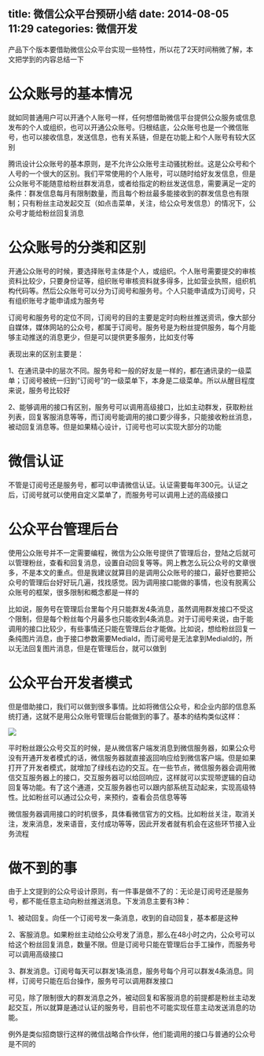 title: 微信公众平台预研小结
date: 2014-08-05 11:29
categories: 微信开发 
---
产品下个版本要借助微信公众平台实现一些特性，所以花了2天时间稍微了解，本文把学到的内容总结一下
<!--more-->

# 公众账号的基本情况

就如同普通用户可以开通个人账号一样，任何想借助微信平台提供公众服务或信息发布的个人或组织，也可以开通公众账号。归根结底，公众账号也是一个微信账号，也可以接收信息，发送信息，也有关系链，但是在功能上和个人账号有较大区别

腾讯设计公众账号的基本原则，是不允许公众账号主动骚扰粉丝。这是公众号和个人号的一个很大的区别。我们平常使用的个人账号，可以随时给好友发信息，但是公众账号不能随意给粉丝群发消息，或者给指定的粉丝发送信息，需要满足一定的条件：群发信息每月有限制数量，而且每个粉丝最多能接收到的群发信息也有限制；只有粉丝主动发起交互（如点击菜单，关注，给公众号发信息）的情况下，公众号才能给粉丝回复消息

# 公众账号的分类和区别

开通公众账号的时候，要选择账号主体是个人，或组织。个人账号需要提交的审核资料比较少，只要身份证等，组织账号审核资料就多得多，比如营业执照，组织机构代码等。然后公众账号可以分为订阅号和服务号。个人只能申请成为订阅号，只有组织账号才能申请成为服务号

订阅号和服务号的定位不同，订阅号的目的主要是定时向粉丝推送资讯，像大部分自媒体，媒体网站的公众号，都属于订阅号。服务号是为粉丝提供服务，每个月能够主动推送的消息更少，但是可以提供更多服务，比如支付等

表现出来的区别主要是：

1、在通讯录中的层次不同。服务号和一般的好友是一样的，都在通讯录的一级菜单；订阅号被统一归到“订阅号”的一级菜单下，本身是二级菜单。所以从醒目程度来说，服务号比较好

2、能够调用的接口有区别，服务号可以调用高级接口，比如主动群发，获取粉丝列表，回复客服消息等等，而订阅号能调用的接口要少得多，只能接收粉丝消息，被动回复消息等。但是如果精心设计，订阅号也可以实现大部分的功能

# 微信认证

不管是订阅号还是服务号，都可以申请微信认证。认证需要每年300元。认证之后，订阅号就可以使用自定义菜单了，而服务号可以调用上述的高级接口

# 公众平台管理后台

使用公众账号并不一定需要编程，微信为公众账号提供了管理后台，登陆之后就可以管理粉丝，查看和回复消息，设置自动回复等等。网上教怎么玩公众号的文章很多，不是本文的重点。但是我建议就算目的是调用公众账号的接口，最好也要把公众号的管理后台好好玩几遍，找找感觉。因为调用接口能做的事情，也没有脱离公众账号的框架，很多限制和概念都是一样的

比如说，服务号在管理后台里每个月只能群发4条消息，虽然调用群发接口不受这个限制，但是每个粉丝每个月最多也只能收到4条消息。对于订阅号来说，由于能调用的接口比较少，有些事情还只能在管理后台才能做。比如说，想给粉丝回复一条纯图片消息，由于接口参数需要MediaId，而订阅号是无法拿到MediaId的，所以无法回复图片消息，但是在管理后台，就可以做到

# 公众平台开发者模式

但是借助接口，我们可以做到很多事情。比如将微信公众号，和企业内部的信息系统打通，这就不是用公众账号管理后台能做到的事了。基本的结构类似这样：

![](http://img.blog.csdn.net/20140805111419312)

平时粉丝跟公众号交互的时候，是从微信客户端发消息到微信服务器，如果公众号没有开通开发者模式的话，微信服务器就直接返回响应给到微信客户端。但是如果打开了开发者模式，就增加了绿线右边的交互。在一些节点，微信服务器会调用微信交互服务器上的接口，交互服务器可以给回响应，这样就可以实现带逻辑的自动回复等功能。有了这个通道，交互服务器也可以跟内部系统互动起来，实现高级特性。比如粉丝可以通过公众号，来预约，查看会员信息等等

微信服务器调用接口的时机很多，具体看微信官方的文档。比如粉丝关注，取消关注，发来消息，发来语音，支付成功等等，因此开发者就有机会在这些环节接入业务流程

# 做不到的事

由于上文提到的公众号设计原则，有一件事是做不了的：无论是订阅号还是服务号，都不能任意主动向粉丝推送消息。下发消息主要有3种：

1、被动回复。向任一个订阅号发一条消息，收到的自动回复，基本都是这种

2、客服消息。如果粉丝主动给公众号发了消息，那么在48小时之内，公众号可以给这个粉丝回复消息，数量不限。但是订阅号只能在管理后台手工操作，而服务号可以调用高级接口

3、群发消息。订阅号每天可以群发1条消息，服务号每个月可以群发4条消息。同样，订阅号只能在后台操作，服务号可以调用群发接口

可见，除了限制很大的群发消息之外，被动回复和客服消息的前提都是粉丝主动发起交互，所以就算是通过认证的服务号，目前也不可能实现任意主动发送消息的功能。

例外是类似招商银行这样的微信战略合作伙伴，他们能调用的接口与普通的公众号是不同的